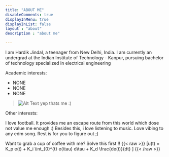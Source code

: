 ```yaml
---
title: "ABOUT ME"
disableComments: true
displayInMenu: true
displayInList: false
layout : "about"
description : "about me"

---
```


I am Hardik Jindal, a teenager from New Delhi, India. I am currently an undergrad at the Indian Institute of Technology - Kanpur, pursuing bachelor of technology specialized in electrical engineering

Academic interests:
* NONE
* NONE
* NONE
>![Alt Text](/my.jpg)
>yep thats me :)


Other interests:

I love football. It provides me an escape route from this world which dose not value me enough :)
Besides this, i love listening to music. Love vibing to any edm song. Rest is for you to figure out ;)

Want to grab a cup of coffee with me? Solve this first !!
{{< raw >}}
\[u(t) = K_p e(t) + K_i \int_{0}^{t} e(\tau) d\tau + K_d \frac{de(t)}{dt} \]
{{< /raw >}}